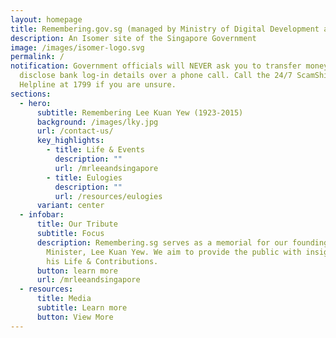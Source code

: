 ```yaml
---
layout: homepage
title: Remembering.gov.sg (managed by Ministry of Digital Development and Information)
description: An Isomer site of the Singapore Government
image: /images/isomer-logo.svg
permalink: /
notification: Government officials will NEVER ask you to transfer money or
  disclose bank log-in details over a phone call. Call the 24/7 ScamShield
  Helpline at 1799 if you are unsure.
sections:
  - hero:
      subtitle: Remembering Lee Kuan Yew (1923-2015)
      background: /images/lky.jpg
      url: /contact-us/
      key_highlights:
        - title: Life & Events
          description: ""
          url: /mrleeandsingapore
        - title: Eulogies
          description: ""
          url: /resources/eulogies
      variant: center
  - infobar:
      title: Our Tribute
      subtitle: Focus
      description: Remembering.sg serves as a memorial for our founding Prime
        Minister, Lee Kuan Yew. We aim to provide the public with insights into
        his Life & Contributions.
      button: learn more
      url: /mrleeandsingapore
  - resources:
      title: Media
      subtitle: Learn more
      button: View More
---
```

